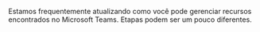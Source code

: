 Estamos frequentemente atualizando como você pode gerenciar recursos encontrados no Microsoft Teams. Etapas podem ser um pouco diferentes.